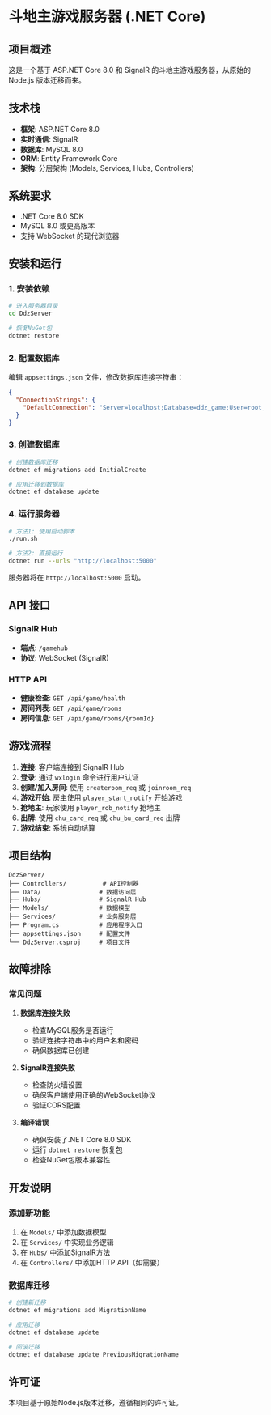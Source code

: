 # 斗地主游戏服务器 (.NET Core)

## 项目概述

这是一个基于 ASP.NET Core 8.0 和 SignalR 的斗地主游戏服务器，从原始的 Node.js 版本迁移而来。

## 技术栈

- **框架**: ASP.NET Core 8.0
- **实时通信**: SignalR
- **数据库**: MySQL 8.0
- **ORM**: Entity Framework Core
- **架构**: 分层架构 (Models, Services, Hubs, Controllers)

## 系统要求

- .NET Core 8.0 SDK
- MySQL 8.0 或更高版本
- 支持 WebSocket 的现代浏览器

## 安装和运行

### 1. 安装依赖

```bash
# 进入服务器目录
cd DdzServer

# 恢复NuGet包
dotnet restore
```

### 2. 配置数据库

编辑 `appsettings.json` 文件，修改数据库连接字符串：

```json
{
  "ConnectionStrings": {
    "DefaultConnection": "Server=localhost;Database=ddz_game;User=root;Password=your_password;"
  }
}
```

### 3. 创建数据库

```bash
# 创建数据库迁移
dotnet ef migrations add InitialCreate

# 应用迁移到数据库
dotnet ef database update
```

### 4. 运行服务器

```bash
# 方法1: 使用启动脚本
./run.sh

# 方法2: 直接运行
dotnet run --urls "http://localhost:5000"
```

服务器将在 `http://localhost:5000` 启动。

## API 接口

### SignalR Hub

- **端点**: `/gamehub`
- **协议**: WebSocket (SignalR)

### HTTP API

- **健康检查**: `GET /api/game/health`
- **房间列表**: `GET /api/game/rooms`
- **房间信息**: `GET /api/game/rooms/{roomId}`

## 游戏流程

1. **连接**: 客户端连接到 SignalR Hub
2. **登录**: 通过 `wxlogin` 命令进行用户认证
3. **创建/加入房间**: 使用 `createroom_req` 或 `joinroom_req`
4. **游戏开始**: 房主使用 `player_start_notify` 开始游戏
5. **抢地主**: 玩家使用 `player_rob_notify` 抢地主
6. **出牌**: 使用 `chu_card_req` 或 `chu_bu_card_req` 出牌
7. **游戏结束**: 系统自动结算

## 项目结构

```
DdzServer/
├── Controllers/          # API控制器
├── Data/                # 数据访问层
├── Hubs/                # SignalR Hub
├── Models/              # 数据模型
├── Services/            # 业务服务层
├── Program.cs           # 应用程序入口
├── appsettings.json     # 配置文件
└── DdzServer.csproj     # 项目文件
```

## 故障排除

### 常见问题

1. **数据库连接失败**
   - 检查MySQL服务是否运行
   - 验证连接字符串中的用户名和密码
   - 确保数据库已创建

2. **SignalR连接失败**
   - 检查防火墙设置
   - 确保客户端使用正确的WebSocket协议
   - 验证CORS配置

3. **编译错误**
   - 确保安装了.NET Core 8.0 SDK
   - 运行 `dotnet restore` 恢复包
   - 检查NuGet包版本兼容性

## 开发说明

### 添加新功能

1. 在 `Models/` 中添加数据模型
2. 在 `Services/` 中实现业务逻辑
3. 在 `Hubs/` 中添加SignalR方法
4. 在 `Controllers/` 中添加HTTP API（如需要）

### 数据库迁移

```bash
# 创建新迁移
dotnet ef migrations add MigrationName

# 应用迁移
dotnet ef database update

# 回滚迁移
dotnet ef database update PreviousMigrationName
```

## 许可证

本项目基于原始Node.js版本迁移，遵循相同的许可证。 